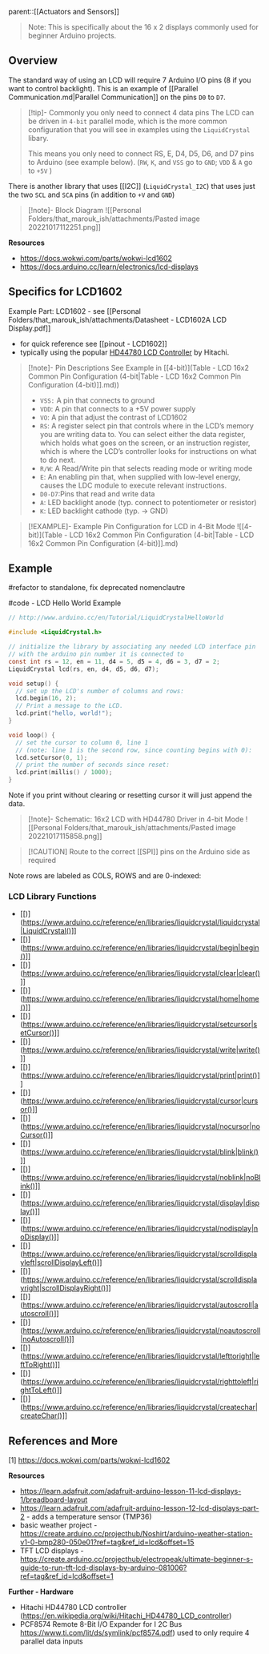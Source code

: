 parent::[[Actuators and Sensors]]

> Note: This is specifically about the 16 x 2 displays commonly used for beginner Arduino projects.

## Overview

The standard way of using an LCD will require 7 Arduino I/O pins (8 if you want to control backlight). This is an example of [[Parallel Communication.md|Parallel Communication]] on the pins `D0` to `D7`.

> [!tip]- Commonly you only need to connect 4 data pins 
> The LCD can be driven in `4-bit` parallel mode, which is the more common configuration that you will see in examples using the `LiquidCrystal` libary.	
> 
> This means you only need to connect RS, E, D4, D5, D6, and D7 pins to Arduino (see example below). (`RW`, `K`, and `VSS` go to `GND`; `VDD` &  `A` go to `+5V` )

There is another library that uses [[I2C]] (`LiquidCrystal_I2C`) that uses just the two `SCL` and `SCA` pins (in addition to `+V` and `GND`)

> [!note]- Block Diagram
> ![[Personal Folders/that_marouk_ish/attachments/Pasted image 20221017112251.png]]

**Resources**
- https://docs.wokwi.com/parts/wokwi-lcd1602
- https://docs.arduino.cc/learn/electronics/lcd-displays

## Specifics for LCD1602

Example Part: LCD1602  - see [[Personal Folders/that_marouk_ish/attachments/Datasheet - LCD1602A LCD Display.pdf]]
- for quick reference see [[pinout - LCD1602]]
- typically using the popular [HD44780 LCD Controller](https://en.wikipedia.org/wiki/Hitachi_HD44780_LCD_controller) by Hitachi. 

> [!note]- Pin Descriptions 
> See Example in [[4-bit)](Table - LCD 16x2 Common Pin Configuration (4-bit|Table - LCD 16x2 Common Pin Configuration (4-bit)]].md))
> - `VSS:` A pin that connects to ground  
> - `VDD`: A pin that connects to a +5V power supply  
> - `VO`: A pin that adjust the contrast of LCD1602  
> - `RS`: A register select pin that controls where in the LCD’s memory you are writing data to. You can select either the data register, which holds what goes on the screen, or an instruction register, which is where the LCD’s controller looks for instructions on what to do next.
> - `R/W`: A Read/Write pin that selects reading mode or writing mode  
> - `E`: An enabling pin that, when supplied with low-level energy, causes the LDC module to execute relevant instructions.  
> - `D0-D7`:Pins that read and write data  
> - `A`: LED backlight anode (typ. connect to potentiometer or resistor)
> - `K`: LED backlight cathode (typ. -> GND)

> [!EXAMPLE]- Example Pin Configuration for LCD in 4-Bit Mode
> ![[4-bit)](Table - LCD 16x2 Common Pin Configuration (4-bit|Table - LCD 16x2 Common Pin Configuration (4-bit)]].md)

## Example

#refactor to standalone, fix deprecated nomenclautre

#code - LCD Hello World Example 
```c
// http://www.arduino.cc/en/Tutorial/LiquidCrystalHelloWorld

#include <LiquidCrystal.h>

// initialize the library by associating any needed LCD interface pin
// with the arduino pin number it is connected to
const int rs = 12, en = 11, d4 = 5, d5 = 4, d6 = 3, d7 = 2;
LiquidCrystal lcd(rs, en, d4, d5, d6, d7);

void setup() {
  // set up the LCD's number of columns and rows:
  lcd.begin(16, 2);
  // Print a message to the LCD.
  lcd.print("hello, world!");
}

void loop() {
  // set the cursor to column 0, line 1
  // (note: line 1 is the second row, since counting begins with 0):
  lcd.setCursor(0, 1);
  // print the number of seconds since reset:
  lcd.print(millis() / 1000);
}
```

Note if you print without clearing or resetting cursor it will just append the data.

> [!note]- Schematic: 16x2 LCD with HD44780 Driver in 4-bit Mode
> ![[Personal Folders/that_marouk_ish/attachments/Pasted image 20221017115858.png]]

> [!CAUTION] Route to the correct [[SPI]] pins on the Arduino side as required

Note rows are labeled as COLS, ROWS and are 0-indexed:

### LCD Library Functions
-   [[)](https://www.arduino.cc/reference/en/libraries/liquidcrystal/liquidcrystal|LiquidCrystal()]]
-   [[)](https://www.arduino.cc/reference/en/libraries/liquidcrystal/begin|begin()]]
-   [[)](https://www.arduino.cc/reference/en/libraries/liquidcrystal/clear|clear()]]
-   [[)](https://www.arduino.cc/reference/en/libraries/liquidcrystal/home|home()]]
-   [[)](https://www.arduino.cc/reference/en/libraries/liquidcrystal/setcursor|setCursor()]]
-   [[)](https://www.arduino.cc/reference/en/libraries/liquidcrystal/write|write()]]
-   [[)](https://www.arduino.cc/reference/en/libraries/liquidcrystal/print|print()]]
-   [[)](https://www.arduino.cc/reference/en/libraries/liquidcrystal/cursor|cursor()]]
-   [[)](https://www.arduino.cc/reference/en/libraries/liquidcrystal/nocursor|noCursor()]]
-   [[)](https://www.arduino.cc/reference/en/libraries/liquidcrystal/blink|blink()]]
-   [[)](https://www.arduino.cc/reference/en/libraries/liquidcrystal/noblink|noBlink()]]
-   [[)](https://www.arduino.cc/reference/en/libraries/liquidcrystal/display|display()]]
-   [[)](https://www.arduino.cc/reference/en/libraries/liquidcrystal/nodisplay|noDisplay()]]
-   [[)](https://www.arduino.cc/reference/en/libraries/liquidcrystal/scrolldisplayleft|scrollDisplayLeft()]]
-   [[)](https://www.arduino.cc/reference/en/libraries/liquidcrystal/scrolldisplayright|scrollDisplayRight()]]
-   [[)](https://www.arduino.cc/reference/en/libraries/liquidcrystal/autoscroll|autoscroll()]]
-   [[)](https://www.arduino.cc/reference/en/libraries/liquidcrystal/noautoscroll|noAutoscroll()]]
-   [[)](https://www.arduino.cc/reference/en/libraries/liquidcrystal/lefttoright|leftToRight()]]
-   [[)](https://www.arduino.cc/reference/en/libraries/liquidcrystal/righttoleft|rightToLeft()]]
-   [[)](https://www.arduino.cc/reference/en/libraries/liquidcrystal/createchar|createChar()]]

## References and More
[1] https://docs.wokwi.com/parts/wokwi-lcd1602

**Resources**
- https://learn.adafruit.com/adafruit-arduino-lesson-11-lcd-displays-1/breadboard-layout
- https://learn.adafruit.com/adafruit-arduino-lesson-12-lcd-displays-part-2 - adds a temperature sensor (TMP36)
- basic weather project - https://create.arduino.cc/projecthub/Noshirt/arduino-weather-station-v1-0-bmp280-050e01?ref=tag&ref_id=lcd&offset=15
- TFT LCD displays - https://create.arduino.cc/projecthub/electropeak/ultimate-beginner-s-guide-to-run-tft-lcd-displays-by-arduino-081006?ref=tag&ref_id=lcd&offset=1

**Further - Hardware**
- Hitachi HD44780 LCD controller (https://en.wikipedia.org/wiki/Hitachi_HD44780_LCD_controller) 
- PCF8574 Remote 8-Bit I/O Expander for I 2C Bus https://www.ti.com/lit/ds/symlink/pcf8574.pdf) used to only require 4 parallel data inputs